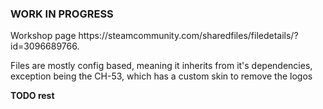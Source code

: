 <h3>WORK IN PROGRESS</h5>
Workshop page https://steamcommunity.com/sharedfiles/filedetails/?id=3096689766.

Files are mostly config based, meaning it inherits from it's dependencies, exception being the CH-53, which has a custom skin to remove the logos

**TODO rest**
